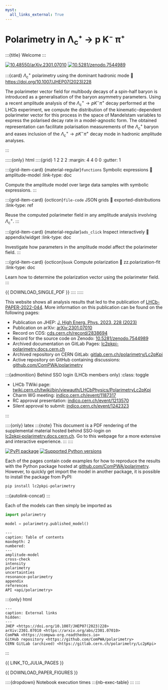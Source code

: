 ```yaml
---
myst:
  all_links_external: True
---
```


# Polarimetry in Λ<sub>c</sub>⁺&nbsp;→&nbsp;p&nbsp;K⁻&nbsp;π⁺

:::{title} Welcome
:::

[![10.48550/arXiv.2301.07010](https://zenodo.org/badge/doi/10.48550/arXiv.2301.07010.svg)](https://doi.org/10.48550/arXiv.2301.07010)
[![10.5281/zenodo.7544989](https://zenodo.org/badge/doi/10.5281/zenodo.7544989.svg)](https://doi.org/10.5281/zenodo.7544989)

<!-- cspell:disable -->

:::{card} $\Lambda^+_\mathrm{c}$ polarimetry using the dominant hadronic mode
:link: https://doi.org/10.1007/JHEP07(2023)228

The polarimeter vector field for multibody decays of a spin-half baryon is introduced as a generalisation of the baryon asymmetry parameters. Using a recent amplitude analysis of the $\Lambda^+_\mathrm{c} \to p K^- \pi^+$ decay performed at the LHCb experiment, we compute the distribution of the kinematic-dependent polarimeter vector for this process in the space of Mandelstam variables to express the polarised decay rate in a model-agnostic form. The obtained representation can facilitate polarisation measurements of the $\Lambda^+_\mathrm{c}$ baryon and eases inclusion of the $\Lambda^+_\mathrm{c} \to p K^- \pi^+$ decay mode in hadronic amplitude analyses.

<!-- cspell:enable -->

:::

:::::{only} html
::::{grid} 1 2 2 2
:margin: 4 4 0 0
:gutter: 1

:::{grid-item-card} {material-regular}`functions` Symbolic expressions
:link: amplitude-model
:link-type: doc

Compute the amplitude model over large data samples with symbolic expressions.
:::

:::{grid-item-card} {octicon}`file-code` JSON grids
:link: exported-distributions
:link-type: ref

Reuse the computed polarimeter field in any amplitude analysis involving $\Lambda_\mathrm{c}^+$.
:::

:::{grid-item-card} {material-regular}`ads_click` Inspect interactively
:link: appendix/widget
:link-type: doc

Investigate how parameters in the amplitude model affect the polarimeter field.
:::

:::{grid-item-card} {octicon}`book` Compute polarization
:link: zz.polarization-fit
:link-type: doc

Learn how to determine the polarization vector using the polarimeter field.
:::

{{ DOWNLOAD_SINGLE_PDF }}
::::
:::::

This website shows all analysis results that led to the publication of [LHCb-PAPER-2022-044](https://cds.cern.ch/record/2838694). More information on this publication can be found on the following pages:

- Publication on JHEP: [J. High Energ. Phys. 2023, 228 (2023)](<https://doi.org/10.1007/JHEP07(2023)228>)
  <!-- cspell:ignore Energ -->
- Publication on arXiv: [arXiv:2301.07010](https://arxiv.org/abs/2301.07010)
- Record on CDS: [cds.cern.ch/record/2838694](https://cds.cern.ch/record/2838694)
- Record for the source code on Zenodo: [10.5281/zenodo.7544989](https://doi.org/10.5281/zenodo.7544989)
- Archived documentation on GitLab Pages: [lc2pkpi-polarimetry.docs.cern.ch](https://lc2pkpi-polarimetry.docs.cern.ch)
- Archived repository on CERN GitLab: [gitlab.cern.ch/polarimetry/Lc2pKpi](https://gitlab.cern.ch/polarimetry/Lc2pKpi)
- Active repository on GitHub containing discussions: [github.com/ComPWA/polarimetry](https://github.com/ComPWA/polarimetry)

:::{admonition} Behind SSO login (LHCb members only)
:class: toggle

- LHCb TWiki page: [twiki.cern.ch/twiki/bin/viewauth/LHCbPhysics/PolarimetryLc2pKpi](https://twiki.cern.ch/twiki/bin/viewauth/LHCbPhysics/PolarimetryLc2pKpi)
- Charm WG meeting: [indico.cern.ch/event/1187317](https://indico.cern.ch/event/1187317)
- RC approval presentation: [indico.cern.ch/event/1213570](https://indico.cern.ch/event/1213570)
- Silent approval to submit: [indico.cern.ch/event/1242323](https://indico.cern.ch/event/1242323)

:::

<!-- cspell:ignore lc2pkpi -->

::::{only} latex
:::{note}
This document is a PDF rendering of the supplemental material hosted behind SSO-login on [lc2pkpi‑polarimetry.docs.cern.ch](https://lc2pkpi-polarimetry.docs.cern.ch). Go to this webpage for a more extensive and interactive experience.
:::
::::

[![PyPI package](https://badge.fury.io/py/polarimetry-lc2pki.svg)](https://pypi.org/project/polarimetry-lc2pki)
[![Supported Python versions](https://img.shields.io/pypi/pyversions/polarimetry-lc2pki)](https://pypi.org/project/polarimetry-lc2pki)

Each of the pages contain code examples for how to reproduce the results with the Python package hosted at [github.com/ComPWA/polarimetry](https://github.com/ComPWA/polarimetry). However, to quickly get import the model in another package, it is possible to install the package from PyPI:

```bash
pip install lc2pkpi-polarimetry
```

:::{autolink-concat}
:::

Each of the models can then simply be imported as

```python
import polarimetry

model = polarimetry.published_model()
```

<!-- cspell:ignore maxdepth -->

```{toctree}
---
caption: Table of contents
maxdepth: 2
numbered:
---
amplitude-model
cross-check
intensity
polarimetry
uncertainties
resonance-polarimetry
appendix
references
API <api/polarimetry>
```

:::{only} html

```{toctree}
---
caption: External links
hidden:
---
JHEP <https://doi.org/10.1007/JHEP07(2023)228>
arXiv:2301.07010 <https://arxiv.org/abs/2301.07010>
ComPWA <https://compwa-org.readthedocs.io>
GitHub repository <https://github.com/ComPWA/polarimetry>
CERN GitLab (archived) <https://gitlab.cern.ch/polarimetry/Lc2pKpi>
```

:::

{{ LINK_TO_JULIA_PAGES }}

{{ DOWNLOAD_PAPER_FIGURES }}

::::{dropdown} Notebook execution times
:::{nb-exec-table}
:::
::::
